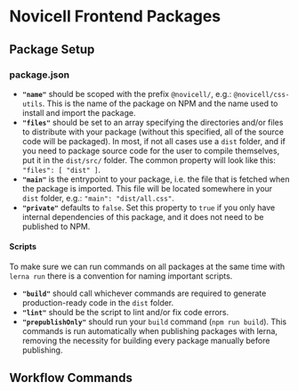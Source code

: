 # Novicell Frontend Packages

## Package Setup
### package.json
- **`"name"`** should be scoped with the prefix `@novicell/`, e.g.: `@novicell/css-utils`. This is the name of the package on NPM and the name used to install and import the package.
- **`"files"`** should be set to an array specifying the directories and/or files to distribute with your package (without this specified, all of the source code will be packaged). In most, if not all cases use a `dist` folder, and if you need to package source code for the user to compile themselves, put it in the `dist/src/` folder. The common property will look like this: `"files": [ "dist" ]`.
- **`"main"`** is the entrypoint to your package, i.e. the file that is fetched when the package is imported. This file will be located somewhere in your `dist` folder, e.g.: `"main": "dist/all.css"`.
- **`"private"`** defaults to `false`. Set this property to `true` if you only have internal dependencies of this package, and it does not need to be published to NPM.

#### Scripts
To make sure we can run commands on all packages at the same time with `lerna run` there is a convention for naming important scripts.

- **`"build"`** should call whichever commands are required to generate production-ready code in the `dist` folder.
- **`"lint"`** should be the script to lint and/or fix code errors.
- **`"prepublishOnly"`** should run your `build` command (`npm run build`). This commands is run automatically when publishing packages with lerna, removing the necessity for building every package manually before publishing.

## Workflow Commands
